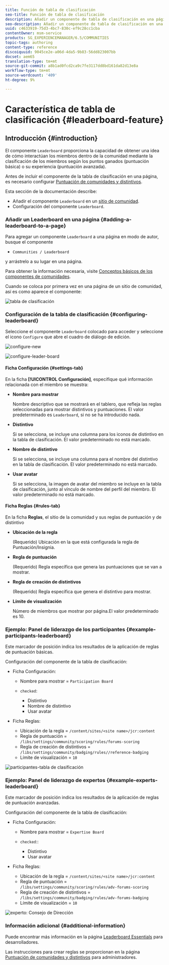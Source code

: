 ```yaml
---
title: Función de tabla de clasificación
seo-title: Función de tabla de clasificación
description: Añadir un componente de tabla de clasificación en una página
seo-description: Añadir un componente de tabla de clasificación en una página
uuid: c4633919-75d3-4bc7-830c-ef9c28cc1cba
contentOwner: msm-service
products: SG_EXPERIENCEMANAGER/6.5/COMMUNITIES
topic-tags: authoring
content-type: reference
discoiquuid: 9045ce2e-a06d-4da5-9b83-56dd823007bb
docset: aem65
translation-type: tm+mt
source-git-commit: a8b1ad0fcd2ca9c7fe3117dd8bd161da82d13e8a
workflow-type: tm+mt
source-wordcount: '409'
ht-degree: 9%

---
```



# Característica de tabla de clasificación {#leaderboard-feature}

## Introducción {#introduction}

El componente `Leaderboard` proporciona la capacidad de obtener una idea de cómo interactúan los miembros dentro de la comunidad mediante la clasificación de los miembros según los puntos ganados (puntuación básica) o su experiencia (puntuación avanzada).

Antes de incluir el componente de la tabla de clasificación en una página, es necesario configurar [Puntuación de comunidades y distintivos](/help/communities/implementing-scoring.md).

Esta sección de la documentación describe:

* Añadir el componente `Leaderboard` en un [sitio de comunidad](/help/communities/overview.md#community-sites).
* Configuración del componente `Leaderboard`.

### Añadir un Leaderboard en una página {#adding-a-leaderboard-to-a-page}

Para agregar un componente `Leaderboard` a una página en modo de autor, busque el componente

* `Communities / Leaderboard`

y arrástrelo a su lugar en una página.

Para obtener la información necesaria, visite [Conceptos básicos de los componentes de comunidades](/help/communities/basics.md).

Cuando se coloca por primera vez en una página de un sitio de comunidad, así es como aparece el componente:

![tabla de clasificación](assets/leaderboard.png)

### Configuración de la tabla de clasificación {#configuring-leaderboard}

Seleccione el componente `Leaderboard` colocado para acceder y seleccione el icono `Configure` que abre el cuadro de diálogo de edición.

![configure-new](assets/configure-new.png)

![configure-leader-board](assets/configure-leaderboard.png)

#### Ficha Configuración {#settings-tab}

En la ficha **[!UICONTROL Configuración]**, especifique qué información relacionada con el miembro se muestra:

* **Nombre para mostrar**

   Nombre descriptivo que se mostrará en el tablero, que refleja las reglas seleccionadas para mostrar distintivos y puntuaciones.
El valor predeterminado es `Leaderboard`, si no se ha introducido nada.

* **Distintivo**

   Si se selecciona, se incluye una columna para los iconos de distintivo en la tabla de clasificación.
El valor predeterminado no está marcado.

* **Nombre de distintivo**

   Si se selecciona, se incluye una columna para el nombre del distintivo en la tabla de clasificación.
El valor predeterminado no está marcado.

* **Usar avatar**

   Si se selecciona, la imagen de avatar del miembro se incluye en la tabla de clasificación, junto al vínculo de nombre del perfil del miembro.
El valor predeterminado no está marcado.

#### Ficha Reglas {#rules-tab}

En la ficha **Reglas**, el sitio de la comunidad y sus reglas de puntuación y de distintivo

* **Ubicación de la regla**

   (Requerido) Ubicación en la que está configurada la regla de Puntuación/Insignia.

* **Regla de puntuación**

   (Requerido) Regla específica que genera las puntuaciones que se van a mostrar.

* **Regla de creación de distintivos**

   (Requerido) Regla específica que genera el distintivo para mostrar.

* **Límite de visualización**

   Número de miembros que mostrar por página.El valor predeterminado es 10.

### Ejemplo: Panel de liderazgo de los participantes {#example-participants-leaderboard}

Este marcador de posición indica los resultados de la aplicación de reglas de puntuación básicas.

Configuración del componente de la tabla de clasificación:

* Ficha Configuración:

   * Nombre para mostrar = `Participation Board`
   * `checked`:

      * Distintivo
      * Nombre de distintivo
      * Usar avatar

* Ficha Reglas:

   * Ubicación de la regla = `/content/sites/<site name>/jcr:content`
   * Regla de puntuación = `/libs/settings/community/scoring/rules/forums-scoring`
   * Regla de creación de distintivos = `/libs/settings/community/badging/rules//reference-badging`
   * Límite de visualización = `10`

![participantes-tabla de clasificación](assets/participants-leaderboard.png)

### Ejemplo: Panel de liderazgo de expertos {#example-experts-leaderboard}

Este marcador de posición indica los resultados de la aplicación de reglas de puntuación avanzadas.

Configuración del componente de la tabla de clasificación:

* Ficha Configuración:

   * Nombre para mostrar = `Expertise Board`
   * `checked`::

      * Distintivo
      * Usar avatar

* Ficha Reglas:

   * Ubicación de la regla = `/content/sites/<site name>/jcr:content`
   * Regla de puntuación = `/libs/settings/community/scoring/rules/adv-forums-scoring`
   * Regla de creación de distintivos = `/libs/settings/community/badging/rules/adv-forums-badging`
   * Límite de visualización = `10`

![experto: Consejo de Dirección](assets/experts-leaderboard.png)

### Información adicional {#additional-information}

Puede encontrar más información en la página [Leaderboard Essentials](/help/communities/leaderboard.md) para desarrolladores.

Las instrucciones para crear reglas se proporcionan en la página [Puntuación de comunidades y distintivos](/help/communities/implementing-scoring.md) para administradores.

